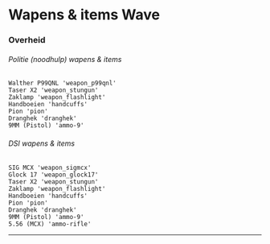 # Wapens & items Wave

### Overheid
###### Politie (noodhulp) wapens & items
    Walther P99QNL 'weapon_p99qnl'
    Taser X2 'weapon_stungun'
    Zaklamp 'weapon_flashlight'
    Handboeien 'handcuffs'
    Pion 'pion'
    Dranghek 'dranghek'
    9MM (Pistol) 'ammo-9'
###### DSI wapens & items
    SIG MCX 'weapon_sigmcx'
    Glock 17 'weapon_glock17'
    Taser X2 'weapon_stungun'
    Zaklamp 'weapon_flashlight'
    Handboeien 'handcuffs'
    Pion 'pion'
    Dranghek 'dranghek'
    9MM (Pistol) 'ammo-9'
    5.56 (MCX) 'ammo-rifle'
    
    
---------------------
